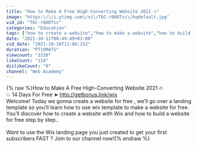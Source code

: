 ```yaml
---
title: "How to Make A Free High-Converting Website 2021 🔥"
image: "https:\/\/i.ytimg.com\/vi\/T6C-r0ARTsc\/hqdefault.jpg"
vid_id: "T6C-r0ARTsc"
categories: "Education"
tags: ["how to create a website","how to make a website","how to build a website"]
date: "2021-10-11T00:49:49+03:00"
vid_date: "2021-10-10T12:06:15Z"
duration: "PT19M47S"
viewcount: "3338"
likeCount: "114"
dislikeCount: "0"
channel: "Web Academy"
---
```

{% raw %}How to Make A Free High-Converting Website 2021 🔥<br />💥 14 Days For Free ➤ <a rel="nofollow" target="blank" href="http://getbonus.link/wix">http://getbonus.link/wix</a><br />Welcome! Today we gonna create a website for free , we’ll go over a landing template so you’ll learn how to use wix template to make a website for free. You’ll discover how to create a website with Wix and how to build a website for free step by step..<br /><br />Want to use the Wix landing page you just created to get your first subscribers FAST ? Join to our channel now!{% endraw %}
